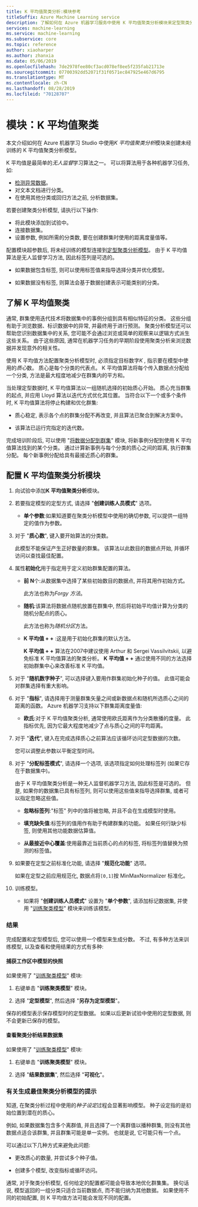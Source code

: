 ```yaml
---
title: K 平均值聚类分析:模块参考
titleSuffix: Azure Machine Learning service
description: 了解如何在 Azure 机器学习服务中使用 K 平均值聚类分析模块来定型聚类分析模型。
services: machine-learning
ms.service: machine-learning
ms.subservice: core
ms.topic: reference
author: xiaoharper
ms.author: zhanxia
ms.date: 05/06/2019
ms.openlocfilehash: 7de2978fee80cf3acd078ef8ee5f235fab21713e
ms.sourcegitcommit: 07700392dd52071f31f0571ec847925e467d6795
ms.translationtype: MT
ms.contentlocale: zh-CN
ms.lasthandoff: 08/28/2019
ms.locfileid: "70128707"
---
```

# <a name="module-k-means-clustering"></a>模块：K 平均值聚类

本文介绍如何在 Azure 机器学习 Studio 中使用*K 平均值聚类分析*模块来创建未经训练的 K 平均值聚类分析模型。 
 
K 平均值是最简单的*无人监督*学习算法之一。 可以将算法用于各种机器学习任务, 如: 

* [检测异常数据](https://msdn.microsoft.com/magazine/jj891054.aspx)。
* 对文本文档进行分类。
* 在使用其他分类或回归方法之前, 分析数据集。 

若要创建聚类分析模型, 请执行以下操作:

* 将此模块添加到试验中。
* 连接数据集。
* 设置参数, 例如所需的分类数, 要在创建群集时使用的距离度量值等。 
  
配置模块超参数后, 将未经训练的模型连接到[定型聚类分析模型](train-clustering-model.md)。 由于 K 平均值算法是无人监督学习方法, 因此标签列是可选的。 

+ 如果数据包含标签, 则可以使用标签值来指导选择分类并优化模型。 

+ 如果数据没有标签, 则算法会基于数据创建表示可能类别的分类。  

##  <a name="understand-k-means-clustering"></a>了解 K 平均值聚类
 
通常, 群集使用迭代技术将数据集中的事例分组到具有相似特征的分类。 这些分组有助于浏览数据、标识数据中的异常, 并最终用于进行预测。 聚类分析模型还可以帮助您识别数据集中的关系, 您可能不会通过浏览或简单的观察来以逻辑方式派生这些关系。 由于这些原因, 通常在机器学习任务的早期阶段使用聚类分析来浏览数据并发现意外的相关性。  
  
 使用 K 平均值方法配置聚类分析模型时, 必须指定目标数字*K* , 指示要在模型中使用的*质心*数。 质心是每个分类的代表点。 K 平均值算法将每个传入数据点分配给一个分类, 方法是最大程度地减少在群集内的平方和。 
 
当处理定型数据时, K 平均值算法以一组随机选择的初始质心开始。 质心充当群集的起点, 并应用 Lloyd 算法以迭代方式优化其位置。 当符合以下一个或多个条件时, K 平均值算法将停止构建和优化群集:  
  
-   质心稳定, 表示各个点的群集分配不再改变, 并且算法已聚合到解决方案中。  
  
-   该算法已运行完指定的迭代数。  
  
 完成培训阶段后, 可以使用 "[将数据分配到群集](assign-data-to-clusters.md)" 模块, 将新事例分配到使用 K 平均值算法找到的某个分类。 通过计算新事例与每个分类的质心之间的距离, 执行群集分配。 每个新事例分配给具有最接近质心的群集。  

## <a name="configure-the-k-means-clustering-module"></a>配置 K 平均值聚类分析模块
  
1.  向试验中添加**K 平均值聚类分析**模块。  
  
2.  若要指定模型的定型方式, 请选择 "**创建训练人员模式**" 选项。  
  
    -   **单个参数**:如果知道要在聚类分析模型中使用的确切参数, 可以提供一组特定的值作为参数。  
  
3.  对于 "**质心数**", 键入要开始算法的分类数。  
  
     此模型不能保证产生正好数量的群集。 该算法以此数目的数据点开始, 并循环访问以查找最佳配置。  
  
4.  属性**初始化**用于指定用于定义初始群集配置的算法。  
  
    -   **前 N**个:从数据集中选择了某些初始数目的数据点, 并将其用作初始方式。 
    
         此方法也称为*Forgy 方法*。  
  
    -   **随机**:该算法将数据点随机放置在群集中, 然后将初始平均值计算为分类的随机分配点的质心。 

         此方法也称为*随机分区*方法。  
  
    -   **K 平均值 + +** :这是用于初始化群集的默认方法。  
  
         **K 平均值 + +** 算法在2007中建议使用 Arthur 和 Sergei Vassilvitskii, 以避免标准 K 平均值算法的聚类分析。 **K 平均值 + +** 通过使用不同的方法选择初始群集中心来改善标准 K 平均值。  
  
    
5.  对于 "**随机数字种子**", 可以选择键入要用作群集初始化种子的值。 此值可能会对群集选择有重大影响。  
  
6.  对于 "**指标**", 请选择用于测量群集矢量之间或新数据点和随机所选质心之间的距离的函数。 Azure 机器学习支持以下群集距离度量值:  
  
    -   **欧氏**:对于 K 平均值聚类分析, 通常使用欧氏距离作为分类散播的度量。 此指标优先, 因为它最大程度地减少了点与质心之间的平均距离。
  
7.  对于 "**迭代**", 键入在完成选择质心之前算法应该循环访问定型数据的次数。  
  
     您可以调整此参数以平衡定型时间。  
  
8.  对于 "**分配标签模式**", 请选择一个选项, 该选项指定如何处理标签列 (如果它存在于数据集中)。  
  
     由于 K 平均值聚类分析是一种无人监督机器学习方法, 因此标签是可选的。 但是, 如果你的数据集已具有标签列, 则可以使用这些值来指导选择群集, 或者可以指定忽略这些值。  
  
    -   **忽略标签列**:"标签" 列中的值将被忽略, 并且不会在生成模型时使用。
  
    -   **填充缺失值**:标签列的值用作有助于构建群集的功能。 如果任何行缺少标签, 则使用其他功能数据估算值。  
  
    -   **从最接近中心覆盖**:使用最靠近当前质心的点的标签, 将标签列值替换为预测的标签值。  

8.  如果要在定型之前标准化功能, 请选择 "**规范化功能**" 选项。
  
     如果在定型之前应用规范化, 数据点将`[0,1]`按 MinMaxNormalizer 标准化。

10. 训练模型。  
  
    -   如果将 "**创建训练人员模式**" 设置为 "**单个参数**", 请添加标记数据集, 并使用 "[训练聚类模型](train-clustering-model.md)" 模块来训练该模型。  
  
### <a name="results"></a>结果

完成配置和定型模型后, 您可以使用一个模型来生成分数。 不过, 有多种方法来训练模型, 以及查看和使用结果的方式有多种: 

#### <a name="capture-a-snapshot-of-the-model-in-your-workspace"></a>捕获工作区中模型的快照

如果使用了 "[训练聚类模型](train-clustering-model.md)" 模块:

1. 右键单击 "**训练聚类模型**" 模块。

2. 选择 "**定型模型**", 然后选择 "**另存为定型模型**"。

保存的模型表示保存模型时的定型数据。 如果以后更新试验中使用的定型数据, 则不会更新已保存的模型。 

#### <a name="see-the-clustering-result-dataset"></a>查看聚类分析结果数据集 

如果使用了 "[训练聚类模型](train-clustering-model.md)" 模块:

1. 右键单击 "**训练聚类模型**" 模块。

2. 选择 "**结果数据集**", 然后选择 "**可视化**"。

### <a name="tips-for-generating-the-best-clustering-model"></a>有关生成最佳聚类分析模型的提示  

知道, 在聚类分析过程中使用的*种子设定*过程会显著影响模型。 种子设定指的是初始位置到潜在的质心。
 
例如, 如果数据集包含多个离群值, 并且选择了一个离群值以播种群集, 则没有其他数据点适合该群集, 并且群集可能是单一实例。 也就是说, 它可能只有一个点。  
  
可以通过以下几种方式来避免此问题:  
  
-   更改质心的数量, 并尝试多个种子值。  
  
-   创建多个模型, 改变指标或循环访问。  
  
通常, 对于聚类分析模型, 任何给定的配置都可能会导致本地优化群集集。 换句话说, 模型返回的一组分类只适合当前数据点, 而不能归纳为其他数据。 如果使用不同的初始配置, 则 K 平均值方法可能会发现不同的配置。 
